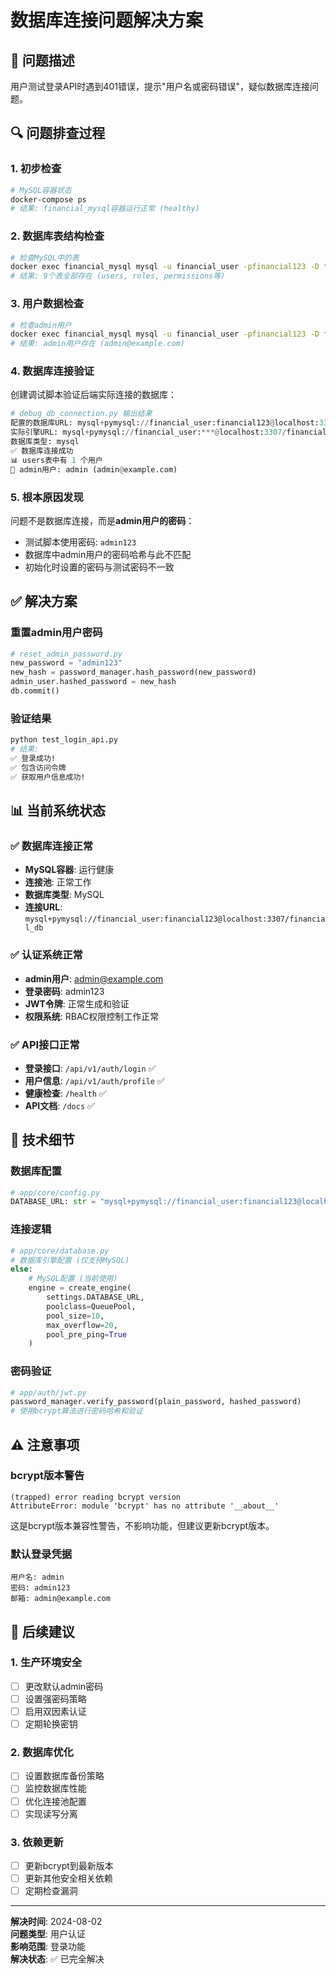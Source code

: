 # 数据库连接问题解决方案

## 🚨 **问题描述**

用户测试登录API时遇到401错误，提示"用户名或密码错误"，疑似数据库连接问题。

## 🔍 **问题排查过程**

### **1. 初步检查**
```bash
# MySQL容器状态
docker-compose ps
# 结果: financial_mysql容器运行正常 (healthy)
```

### **2. 数据库表结构检查**
```bash
# 检查MySQL中的表
docker exec financial_mysql mysql -u financial_user -pfinancial123 -D financial_db -e "SHOW TABLES;"
# 结果: 9个表全部存在 (users, roles, permissions等)
```

### **3. 用户数据检查**
```bash
# 检查admin用户
docker exec financial_mysql mysql -u financial_user -pfinancial123 -D financial_db -e "SELECT username, email FROM users;"
# 结果: admin用户存在 (admin@example.com)
```

### **4. 数据库连接验证**
创建调试脚本验证后端实际连接的数据库：
```python
# debug_db_connection.py 输出结果
配置的数据库URL: mysql+pymysql://financial_user:financial123@localhost:3307/financial_db
实际引擎URL: mysql+pymysql://financial_user:***@localhost:3307/financial_db
数据库类型: mysql
✅ 数据库连接成功
📊 users表中有 1 个用户
👤 admin用户: admin (admin@example.com)
```

### **5. 根本原因发现**
问题不是数据库连接，而是**admin用户的密码**：
- 测试脚本使用密码: `admin123`
- 数据库中admin用户的密码哈希与此不匹配
- 初始化时设置的密码与测试密码不一致

## ✅ **解决方案**

### **重置admin用户密码**
```python
# reset_admin_password.py
new_password = "admin123"
new_hash = password_manager.hash_password(new_password)
admin_user.hashed_password = new_hash
db.commit()
```

### **验证结果**
```bash
python test_login_api.py
# 结果:
✅ 登录成功!
✅ 包含访问令牌
✅ 获取用户信息成功!
```

## 📊 **当前系统状态**

### **✅ 数据库连接正常**
- **MySQL容器**: 运行健康
- **连接池**: 正常工作
- **数据库类型**: MySQL
- **连接URL**: `mysql+pymysql://financial_user:financial123@localhost:3307/financial_db`

### **✅ 认证系统正常**
- **admin用户**: admin@example.com
- **登录密码**: admin123
- **JWT令牌**: 正常生成和验证
- **权限系统**: RBAC权限控制工作正常

### **✅ API接口正常**
- **登录接口**: `/api/v1/auth/login` ✅
- **用户信息**: `/api/v1/auth/profile` ✅
- **健康检查**: `/health` ✅
- **API文档**: `/docs` ✅

## 🔧 **技术细节**

### **数据库配置**
```python
# app/core/config.py
DATABASE_URL: str = "mysql+pymysql://financial_user:financial123@localhost:3307/financial_db"
```

### **连接逻辑**
```python
# app/core/database.py
# 数据库引擎配置 (仅支持MySQL)
else:
    # MySQL配置 (当前使用)
    engine = create_engine(
        settings.DATABASE_URL,
        poolclass=QueuePool,
        pool_size=10,
        max_overflow=20,
        pool_pre_ping=True
    )
```

### **密码验证**
```python
# app/auth/jwt.py
password_manager.verify_password(plain_password, hashed_password)
# 使用bcrypt算法进行密码哈希和验证
```

## ⚠️ **注意事项**

### **bcrypt版本警告**
```
(trapped) error reading bcrypt version
AttributeError: module 'bcrypt' has no attribute '__about__'
```
这是bcrypt版本兼容性警告，不影响功能，但建议更新bcrypt版本。

### **默认登录凭据**
```
用户名: admin
密码: admin123
邮箱: admin@example.com
```

## 🚀 **后续建议**

### **1. 生产环境安全**
- [ ] 更改默认admin密码
- [ ] 设置强密码策略
- [ ] 启用双因素认证
- [ ] 定期轮换密钥

### **2. 数据库优化**
- [ ] 设置数据库备份策略
- [ ] 监控数据库性能
- [ ] 优化连接池配置
- [ ] 实现读写分离

### **3. 依赖更新**
- [ ] 更新bcrypt到最新版本
- [ ] 更新其他安全相关依赖
- [ ] 定期检查漏洞

---
**解决时间**: 2024-08-02  
**问题类型**: 用户认证  
**影响范围**: 登录功能  
**解决状态**: ✅ 已完全解决